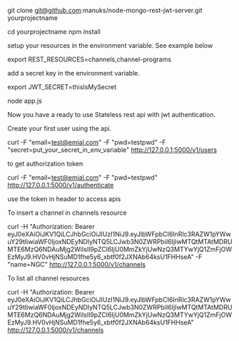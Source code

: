 git clone git@github.com:manuks/node-mongo-rest-jwt-server.git yourprojectname

cd yourprojectname
npm install

setup your resources in the environment variable. See example below

export REST_RESOURCES=channels,channel-programs

add a secret key in the environment variable.

export JWT_SECRET=thisIsMySecret

node app.js

Now you have a ready to use Stateless rest api with jwt authentication.

Create your first user using the api.

curl -F "email=test@emial.com" -F "pwd=testpwd" -F "secret=put_your_secret_in_env_variable" http://127.0.0.1:5000/v1/users

to get authorization token

curl -F "email=test@emial.com" -F "pwd=testpwd" http://127.0.0.1:5000/v1/authenticate


use the token in header to access apis

To insert a channel in channels resource 

curl -H "Authorization: Bearer eyJ0eXAiOiJKV1QiLCJhbGciOiJIUzI1NiJ9.eyJlbWFpbCI6InRlc3RAZW1pYWwuY29tIiwiaWF0IjoxNDEyNDIyNTQ5LCJwb3N0ZWRPbiI6IjIwMTQtMTAtMDRUMTE6MzQ6NDAuMjg2WiIsIl9pZCI6IjU0MmZkYjUwNzQ3MTYwYjQ1ZmFjOWEzMyJ9.HV0vHjNSuMD1fhe5y6_xbtf0f2JXNAb64ksU1FHHseA" -F "name=NGC" http://127.0.0.1:5000/v1/channels

To list all channel resources

curl -H "Authorization: Bearer eyJ0eXAiOiJKV1QiLCJhbGciOiJIUzI1NiJ9.eyJlbWFpbCI6InRlc3RAZW1pYWwuY29tIiwiaWF0IjoxNDEyNDIyNTQ5LCJwb3N0ZWRPbiI6IjIwMTQtMTAtMDRUMTE6MzQ6NDAuMjg2WiIsIl9pZCI6IjU0MmZkYjUwNzQ3MTYwYjQ1ZmFjOWEzMyJ9.HV0vHjNSuMD1fhe5y6_xbtf0f2JXNAb64ksU1FHHseA" http://127.0.0.1:5000/v1/channels